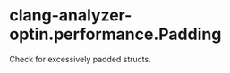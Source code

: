 clang-analyzer-optin.performance.Padding
========================================

Check for excessively padded structs.
